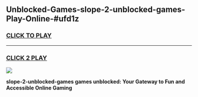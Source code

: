 
## Unblocked-Games-slope-2-unblocked-games-Play-Online-#ufd1z
<h3>
<a href="https://premium.freeplayer.one?title=slope-2-unblocked-games&ref=24F">CLICK TO PLAY</a></h3>
<hr>

<h3>
<a href="https://premium.freeplayer.one?title=slope-2-unblocked-games&ref=24F">CLICK 2 PLAY</a>
  
</h3>

<a href="https://premium.freeplayer.one?title=slope-2-unblocked-games&ref=24F/"><img src="https://clearcache.store/games.png"></a>


**slope-2-unblocked-games games unblocked: Your Gateway to Fun and Accessible Online Gaming**
